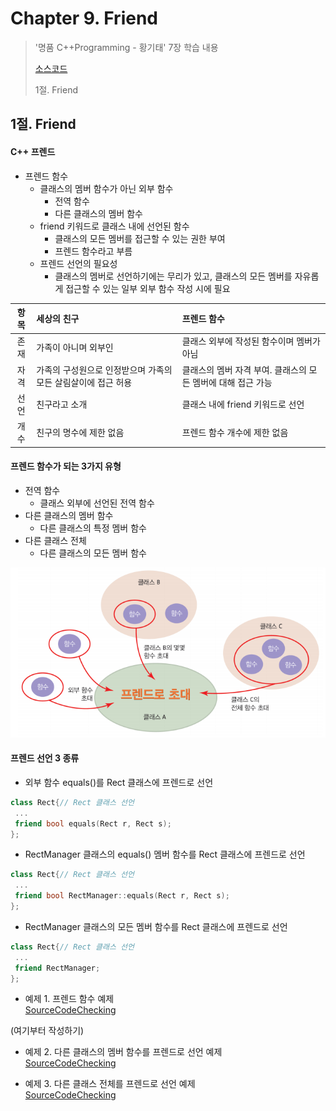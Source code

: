 #  Chapter 9. Friend      
> '명품 C++Programming - 황기태' 7장 학습 내용
>
> [소스코드](https://github.com/BangYunseo/Basic_CPP/tree/main/ch09_Friend)
> 
> 1절. Friend

## 1절. Friend
#### C++ 프렌드
* 프렌드 함수
  * 클래스의 멤버 함수가 아닌 외부 함수
    * 전역 함수
    * 다른 클래스의 멤버 함수
  * friend 키워드로 클래스 내에 선언된 함수
    * 클래스의 모든 멤버를 접근할 수 있는 권한 부여
    * 프렌드 함수라고 부름
  * 프렌드 선언의 필요성
    * 클래스의 멤버로 선언하기에는 무리가 있고, 클래스의 모든 멤버를 자유롭게 접근할 수 있는 일부 외부 함수 작성 시에 필요


|항목|세상의 친구|프렌드 함수|
|:----:|:----------|:----------|
|존재|가족이 아니며 외부인|클래스 외부에 작성된 함수이며 멤버가 아님|
|자격|가족의 구성원으로 인정받으며 가족의 모든 살림살이에 접근 허용|클래스의 멤버 자격 부여. 클래스의 모든 멤버에 대해 접근 가능|
|선언|친구라고 소개|클래스 내에 friend 키워드로 선언|
|개수|친구의 명수에 제한 없음|프렌드 함수 개수에 제한 없음|

#### 프렌드 함수가 되는 3가지 유형
* 전역 함수
  * 클래스 외부에 선언된 전역 함수
* 다른 클래스의 멤버 함수
  * 다른 클래스의 특정 멤버 함수
* 다른 클래스 전체
  * 다른 클래스의 모든 멤버 함수

![becomefriend](https://github.com/BangYunseo/TIL/blob/main/Cpp/Image/ch09/becomefriend.PNG)

#### 프렌드 선언 3 종류
* 외부 함수 equals()를 Rect 클래스에 프렌드로 선언
```CPP
class Rect{// Rect 클래스 선언
 ...
 friend bool equals(Rect r, Rect s);
};
```
* RectManager 클래스의 equals() 멤버 함수를 Rect 클래스에 프렌드로 선언
```CPP
class Rect{// Rect 클래스 선언
 ...
 friend bool RectManager::equals(Rect r, Rect s);
};
```
* RectManager 클래스의 모든 멤버 함수를 Rect 클래스에 프렌드로 선언
```CPP
class Rect{// Rect 클래스 선언
 ...
 friend RectManager;
};
```



* 예제 1. 프렌드 함수 예제     
[SourceCodeChecking](https://github.com/BangYunseo/Basic_CPP/blob/main/ch09_Friend/MakingFriend.cpp)


(여기부터 작성하기) 
* 예제 2. 다른 클래스의 멤버 함수를 프렌드로 선언 예제     
[SourceCodeChecking](https://github.com/BangYunseo/Basic_CPP/blob/main/ch08_Static/UsingStaticMember.cpp)



* 예제 3. 다른 클래스 전체를 프렌드로 선언 예제     
[SourceCodeChecking](https://github.com/BangYunseo/Basic_CPP/blob/main/ch08_Static/UsingStaticMember.cpp)


